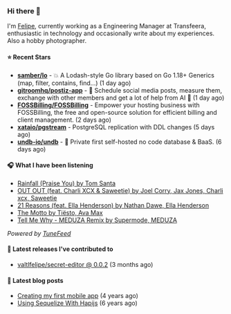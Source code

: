 ### Hi there 👋

I'm [Felipe](https://felipevm.com), currently working as a Engineering Manager at Transfeera, enthusiastic in technology and occasionally write about my experiences. Also a hobby photographer.

#### ⭐ Recent Stars
- **[samber/lo](https://github.com/samber/lo)** - 💥  A Lodash-style Go library based on Go 1.18&#43; Generics (map, filter, contains, find...) (1 day ago)
- **[gitroomhq/postiz-app](https://github.com/gitroomhq/postiz-app)** - 📨 Schedule social media posts, measure them, exchange with other members and get a lot of help from AI 🚀 (1 day ago)
- **[FOSSBilling/FOSSBilling](https://github.com/FOSSBilling/FOSSBilling)** - Empower your hosting business with FOSSBilling, the free and open-source solution for efficient billing and client management. (2 days ago)
- **[xataio/pgstream](https://github.com/xataio/pgstream)** - PostgreSQL replication with DDL changes (5 days ago)
- **[undb-io/undb](https://github.com/undb-io/undb)** - 🚀 Private first self-hosted no code database &amp; BaaS. (6 days ago)

#### 🎧 What I have been listening
- [Rainfall (Praise You) by Tom Santa](https://open.spotify.com/track/1M8t1j3Kv2qp97bdq5q4Vl)
- [OUT OUT (feat. Charli XCX &amp; Saweetie) by Joel Corry, Jax Jones, Charli xcx, Saweetie](https://open.spotify.com/track/6Dy1jexKYriXAVG6evyUTJ)
- [21 Reasons (feat. Ella Henderson) by Nathan Dawe, Ella Henderson](https://open.spotify.com/track/1RF02Cf80mTaeNXG2P2boR)
- [The Motto by Tiësto, Ava Max](https://open.spotify.com/track/3j11iDncb7ZeDMw7lFucqM)
- [Tell Me Why - MEDUZA Remix by Supermode, MEDUZA](https://open.spotify.com/track/7jrMFjEq0t09f7m3HnnWXl)

_Powered by [TuneFeed](https://tunefeed.app?ref=valtlfelipe-gh-profile)_ 

#### 🚀 Latest releases I've contributed to


- [valtlfelipe/secret-editor @ 0.0.2](https://github.com/valtlfelipe/secret-editor/releases/tag/0.0.2) (3 months ago)

#### 📄 Latest blog posts
- [Creating my first mobile app](https://felipevm.com/posts/creating-my-first-mobile-app/) (4 years ago)
- [Using Sequelize With Hapijs](https://felipevm.com/posts/using-sequelize-with-hapijs/) (6 years ago)
